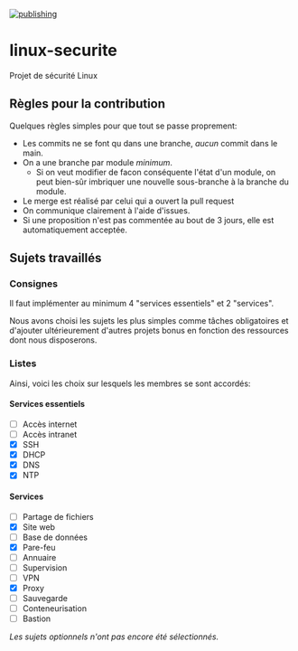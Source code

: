 [![publishing](https://github.com/IRS-projets/linux-securite/actions/workflows/ci.yml/badge.svg?event=workflow_run)](https://github.com/IRS-projets/linux-securite/actions/workflows/ci.yml)

# linux-securite
Projet de sécurité Linux

## Règles pour la contribution

Quelques règles simples pour que tout se passe proprement:

 - Les commits ne se font qu dans une branche, *aucun* commit dans le main.
 - On a une branche par module *minimum*. 
   - Si on veut modifier de facon conséquente l'état d'un module, on peut bien-sûr imbriquer une nouvelle sous-branche à la branche du module. 
 - Le merge est réalisé par celui qui a ouvert la pull request
 - On communique clairement à l'aide d'issues.
 - Si une proposition n'est pas commentée au bout de 3 jours, elle est automatiquement acceptée. 

## Sujets travaillés

### Consignes

Il faut implémenter au minimum 4 "services essentiels" et 2 "services".

Nous avons choisi les sujets les plus simples comme tâches obligatoires et d'ajouter ultérieurement d'autres projets bonus en fonction des ressources dont nous disposerons. 

### Listes

Ainsi, voici les choix sur lesquels les membres se sont accordés:

#### Services essentiels

 - [ ] Accès internet
 - [ ] Accès intranet
 - [x] SSH
 - [x] DHCP
 - [x] DNS
 - [x] NTP

#### Services

 - [ ] Partage de fichiers
 - [x] Site web
 - [ ] Base de données
 - [x] Pare-feu
 - [ ] Annuaire
 - [ ] Supervision
 - [ ] VPN
 - [x] Proxy
 - [ ] Sauvegarde
 - [ ] Conteneurisation
 - [ ] Bastion

*Les sujets optionnels n'ont pas encore été sélectionnés.*
